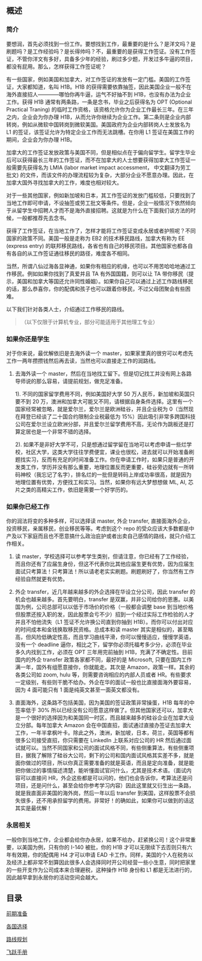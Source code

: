 ## 概述

### 简介

要想润，首先必须找到一份工作。要想找到工作，最重要的是什么？是洋文吗？是刷题吗？是工作经验吗？是长得帅吗？不，最重要的是获得工作签证。没有工作签证，不管你洋文有多好，具备多少年的经验，刷过多少题，开发过多牛逼的项目，都没有屁用。那么，怎样获得工作签证呢？

有一些国家，例如美国和加拿大，对工作签证的发放有一定门槛。美国的工作签证，大家都知道，名叫 H1B。H1B 的获得需要依靠抽签，因此美国企业一般不在海外直接招人————哪怕你再牛逼，运气不好抽不到 H1B，也没有办法为企业工作。获得 H1B 通常有两条路，一条是念书，毕业之后获得名为 OPT (Optional Practical Traning) 的临时工作资格，该资格允许你为企业工作最长三年。在三年之内，企业会为你办理 H1B，从而允许你继续为企业工作。第二条则是企业内部转岗，例如从微软中国转岗到微软美国。美国政府为企业内部转岗人士发放名为 L1 的签证，该签证允许为特定企业工作而无法跳槽。在你用 L1 签证在美国工作的期间，企业会为你办理 H1B。

加拿大的工作签证发放政策与美国不同，但是相似点在于偏向留学生。留学生毕业后可以获得最长三年的工作签证，而不在加拿大的人士想要获得加拿大工作签证一般需要先获得名为 LMIA (labor market impact accessment， 中文翻译为劳工批文) 的文件，而该文件的办理流程较为复杂，大部分企业不愿意办理。因此，在加拿大国外寻找加拿大的工作，难度也相对较大。

对于一些其他国家，例如新加坡和日本，其工作签证的发放门槛较低，只要找到了当地工作即可申请，不设抽签或劳工批文等条件。但是，企业一般情况下依然倾向于从留学生中招聘人才而不是海外直接招聘。这就是为什么在下面我们谈方法的时候，一般都推荐先去念书。

获得了工作签证，在当地工作了，怎样才能将工作签证变成永居或者护照呢？不同国家的政策不同。美国一般是走称为 EB2 的技术移民路线，加拿大有称为 EE (express entry) 的联邦移民路线，各省也有自己的移民项目。其他国家也都各自有各自的从工作签证通往移民的路径，难度各不相同。

当然，所谓八仙过海各显神通，如果你有相应的机缘，也可以不用苦哈哈地通过工作移民。例如如果你找到了真爱并且 TA 有外国国籍，则可以让 TA 带你移民（提示，美国和加拿大等国还允许同性婚姻）。如果你自己可以通过上述工作路线移民的话，那么恭喜你，你的配偶和孩子也可以跟着你移民，不过父母团聚会有些困难。

以下我们针对各类人士，介绍通过工作移民的路线。

>（以下仅限于计算机专业，部分可能适用于其他理工专业）

### 如果你还是学生

对于你来说，最优解依旧是去海外读一个 master，如果家里真的很穷可以考虑先工作一两年攒攒钱然后再去读，当然也可以直接走工作的润路线。

1. 去海外读一个 master，然后在当地找工留下。但是切记找工并没有网上各路导师说的那么容易，请提前规划，做充足准备。

   1). 不同的国家留学费用不同，例如美国好大学 50 万人民币，新加坡和英国只要不到 20 万，澳洲和加拿大可能又不同，请根据自身条件选择。这里有一个国家经常被忽略，就是爱尔兰，爱尔兰是欧洲硅谷，并且企业税为 0（当然现在拜登已经谈了二十国合约限制企业税最低为 15%）因此吸引非常多跨国科技公司在爱尔兰设立欧洲分部，并且爱尔兰留学费用不高，无论作为跳板还是打算定居也是一个非常不错的选择。
  
   2). 如果不是非好大学不可，只是想通过留学留在当地可以考虑申请一些烂学校，社区大学，这类大学往往学费便宜，课业也很松，进去就可以开始准备刷题找实习，反而有充足的时间准备工作。你在申请工作时，如果只是普通的开发类工作，学历并没有那么重要，地理位置反而更重要，硅谷旁边就有一所转码神校（我忘记了名字），排名烂的一批但是转码上岸成功率很高，就是因为地理位置有优势，方便找工和实习。当然，如果你有远大梦想想做 ML, AI, 芯片之类的高精尖工作，依旧是需要一个好学历的。

### 如果你已经工作

你的润法将变的多种多样，可以选择读 master, 外企 transfer, 直接面海外企业，投资移民，亲属移民，创业移民等等。考虑到这个 repo 的受众应该大多数都是中产及以下家庭而且也不愿意搞什么政治庇护或者出卖自己感情的路线，就只介绍工作相关。

1. 读 master，学校选择可以参考学生类别，但请注意，你已经有了工作经验，而且你还有了应届生身份，但这不代表你比其他应届生更有优势，因为应届生面试只考算法！只考算法！所以请老老实实刷题。刷题刷好了，你当然有工作经验自然就更有优势。

2. 外企 transfer，近几年越来越多的外企选择在华设立分公司，因此 transfer 的机会也越来越多。首先要明白，transfer 是双赢，并非公司给你的恩惠。以美国为例，公司总部可以以低于市场价的价格（一般都会调整 base 到当地价格但股票还按入职的发，因此股票会亏不少）招到一个经过实际工作检验的人才并且不怕他流失（L1 签证不允许换公司直到你抽到 H1B）。而你可以付出对应的时间成本和金钱换取移民资格。总成本和读 master 其实是相似的，甚至略高，但风险低确定性高，而且学习曲线平滑，你可以慢慢适应，慢慢学英语，没有一个 deadline 逼你，相比之下，留学你必须托福考多少分，必须在毕业多久内找到工作，必须在 OPT 三年用完前抽到 H1B，充满了不确定性。目前国内的外企 transfer 政策各家都不同，最好的是 Microsoft, 只要在国内工作满一年，国外有组愿意接你，你就能走。其次是 Amazon，政策一样。其余的各类公司如 zoom, hulu 等，则需要咨询相应的内部人员或者 HR。有些要求一定级别，有些则干脆不给办。外企在华的面试一般也比直接面海外要容易，因为 4 面可能只有 1 面是纯英文甚至一面英文都没有。

3. 直面海外，这条路不包括美国，因为美国的签证政策非常操蛋，H1B 每年的中签率低于 30% 所以已经没有公司愿意这样做了。但其他国家还可以，加拿大是一个很好的选择因为和美国同一时区，而且越来越多的硅谷企业在加拿大设立分部。每年加拿大 Amazon 会在中国直招，面试通过直接办签证去加拿大工作，一年半拿枫叶卡。除此之外，澳洲，新加坡，日本，荷兰，英国等都有很多公司接受直招，你只需要在 LinkedIn 上联系对应公司的 HR 然后通过面试就可以。当然不同国家和公司的面试风格不同，有些侧重算法，有些侧重项目，据我了解除了硅谷大公司，剩下的公司和国内面试风格其实差不多，就是面你做过的项目，所以你真正需要准备的就是英语，而且是定向准备，就是能把你做过的事情描述清楚，能听懂面试官问什么，尤其是技术术语。（面试内容可以直接问 HR，外企这些都是可以问的，他们也会告诉你，考算法还是问项目，还是问什么，甚至会给你参考学习内容）因此这里就又衍生出一条路，就是我直面非美国的海外岗，然后一年以后 transfer 到美国，这样股票不会损失很多，还不用承担留学的费用。非常好！的确如此，如果你可以做到的话这其实是最优解！

### 永居相关

一般你到当地工作，企业都会给你办永居，如果不给办，赶紧换公司！这个非常重要，以美国为例，只有你的 I-140 被批，你的 H1B 才可以无限续下去否则只有六年有效期，你的配偶用 H4 才可以申请 EAD 卡工作。同样，美国的个人在税务以及经济上都非常不划算因此很多人会选择同时开公司经营一些小生意，同时把家里的一些开支作为公司成本来合理避税，这种操作 H1B 身份和 L1 都是无法进行的，因此越早拿到永居你的活动空间会越大。

## 目录

[前期准备](前期准备)

[各国选择](各国选择)

[路线规划](路线规划)

[飞跃手册](飞跃手册)
